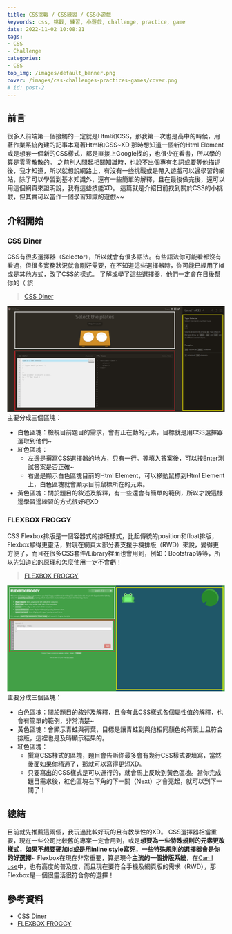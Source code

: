 ```yaml
---
title: CSS挑戰 / CSS練習 / CSS小遊戲
keywords: css, 挑戰, 練習, 小遊戲, challenge, practice, game
date: 2022-11-02 10:08:21
tags:
- CSS
- Challenge
categories:
- CSS
top_img: /images/default_banner.png
cover: /images/css-challenges-practices-games/cover.png
# id: post-2
---
```


## 前言
很多人前端第一個接觸的一定就是Html和CSS，那我第一次也是高中的時候，用著作業系統內建的記事本寫著Html和CSS~XD
那時想知道一個新的Html Element或是想套一個新的CSS樣式，都是直接上Google找的，也很少在看書，所以學的算是零零散散的。
之前別人問起相關知識時，也說不出個專有名詞或要等他描述後，我才知道，所以就想說網路上，有沒有一些挑戰或是帶入遊戲可以邊學習的網站，除了可以學習到基本知識外，還有一些簡單的解釋，且在最後做完後，還可以用這個網頁來證明說，我有這些技能XD。
這篇就是介紹日前找到關於CSS的小挑戰，但其實可以當作一個學習知識的遊戲~~

## 介紹開始

### CSS Diner
CSS有很多選擇器（Selector），所以就會有很多語法。有些語法你可能看都沒有看過，但很多實務狀況就會剛好需要，在不知道這些選擇器時，你可能已經用了id或是其他方式，改了CSS的樣式。
了解或學了這些選擇器，他們一定會在日後幫你的（ 誤
> [CSS Diner](https://flukeout.github.io/)

![](/images/css-challenges-practices-games/post_content_img_1.png)
主要分成三個區塊：
- 白色區塊：檢視目前題目的需求，會有正在動的元素，目標就是用CSS選擇器選取到他們~
- 紅色區塊：
  - 左邊是撰寫CSS選擇器的地方，只有一行。等填入答案後，可以按Enter測試答案是否正確~
  - 右邊是顯示白色區塊目前的Html Element，可以移動鼠標到Html Element上，白色區塊就會顯示目前鼠標所在的元素。
- 黃色區塊：關於題目的敘述及解釋，有一些還會有簡單的範例，所以才說這樣邊學習邊練習的方式很好吧XD

### FLEXBOX FROGGY
CSS Flexbox排版是一個容器式的排版樣式，比起傳統的position和float排版，Flexbox顯得更靈活，對現在網頁大部分要支援手機排版（RWD）來說，變得更方便了，而且在很多CSS套件/Library裡面也會用到，例如：Bootstrap等等，所以先知道它的原理和怎麼使用一定不會虧！
> [FLEXBOX FROGGY](https://flexboxfroggy.com/)

![](/images/css-challenges-practices-games/post_content_img_2.png)
主要分成三個區塊：
- 白色區塊：關於題目的敘述及解釋，且會有此CSS樣式各個屬性值的解釋，也會有簡單的範例，非常清楚~
- 黃色區塊：會顯示青蛙與荷葉，目標是讓青蛙到與他相同顏色的荷葉上且符合排版，這裡也是及時顯示結果的。
- 紅色區塊：
  - 撰寫CSS樣式的區塊，題目會告訴你最多會有幾行CSS樣式要填寫，當然後面如果你精通了，那就可以寫得更短XD。
  - 只要寫出的CSS樣式是可以運行的，就會馬上反映到黃色區塊。當你完成題目需求後，紅色區塊右下角的下一關（Next）才會亮起，就可以到下一關了！

## 總結
目前就先推薦這兩個，我玩過比較好玩的且有教學性的XD。
CSS選擇器相當重要，現在一些公司比較舊的專案一定會用到，或是**想要為一些特殊規則的元素更改樣式，如果不想要硬加id或是用inline style寫死，一些特殊規則的選擇器會是你的好選擇**~
Flexbox在現在非常重要，算是現今**主流的一個排版系統**，在[Can I use](https://caniuse.com/flexbox)中，也有高度的普及度，而且現在要符合手機及網頁版的需求（RWD），那Flexbox是一個很靈活很符合你的選擇！

## 參考資料
- [CSS Diner](https://flukeout.github.io/)
- [FLEXBOX FROGGY](https://flexboxfroggy.com/)